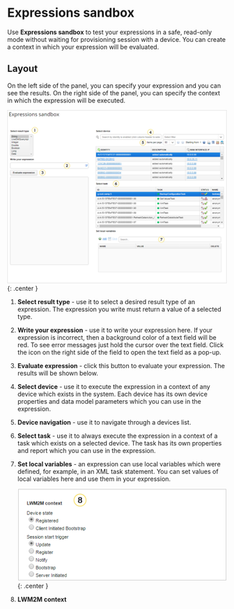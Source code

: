 # Expressions sandbox

Use **Expressions sandbox** to test your expressions in a safe, read-only mode without waiting for provisioning session with a device. You can create a context in which your expression will be evaluated.

Layout
------
On the left side of the panel, you can specify your expression and you can see the results. On the right side of the panel, you can specify the context in which the expression will be executed.

![Expressions sandbox GUI - 1](images/expressions_sandbox_1.png "Expressions sandbox GUI-1"){: .center }

1. **Select result type** - use it to select a desired result type of an expression. The expression you write must return a value of a selected type.
2. **Write your expression** - use it to write your expression here. If your expression is incorrect, then a background color of a text field will be red. To see error messages just hold the cursor over the text field. Click the icon on the right side of the field to open the text field as a pop-up.
3. **Evaluate expression** - click this button to evaluate your expression. The results will be shown below.
4. **Select device** - use it to execute the expression in a context of any device which exists in the system. Each device has its own device properties and data model parameters which you can use in the expression.
5. **Device navigation** - use it to navigate through a devices list.
6. **Select task** - use it to always execute the expression in a context of a task which exists on a selected device. The task has its own properties and report which you can use in the expression.
7. **Set local variables** - an expression can use local variables which were defined, for example, in an XML task statement. You can set values of local variables here and use them in your expression.

    ![Expressions sandbox GUI - 2](images/expressions_sandbox_2.png "Expressions sandbox GUI - 2"){: .center }

8. **LWM2M context**
